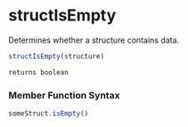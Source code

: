 # structIsEmpty

 Determines whether a structure contains data.

```javascript
structIsEmpty(structure)
```

```javascript
returns boolean
```
### Member Function Syntax

```javascript
someStruct.isEmpty()
```
